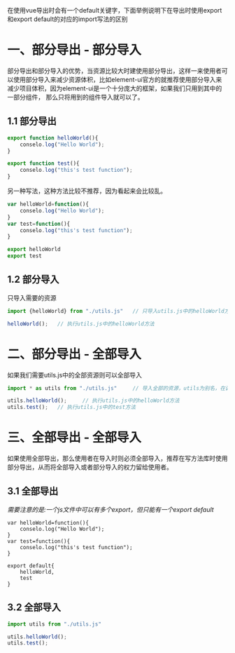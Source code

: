 在使用vue导出时会有一个default关键字，下面举例说明下在导出时使用export和export default的对应的import写法的区别

# 一、部分导出 - 部分导入

部分导出和部分导入的优势，当资源比较大时建使用部分导出，这样一来使用者可以使用部分导入来减少资源体积，比如element-ui官方的就推荐使用部分导入来减少项目体积，因为element-ui是一个十分庞大的框架，如果我们只用到其中的一部分组件， 那么只将用到的组件导入就可以了。

## 1.1 部分导出

```js
export function helloWorld(){
    conselo.log("Hello World");
}

export function test(){
    conselo.log("this's test function");
}
```

另一种写法，这种方法比较不推荐，因为看起来会比较乱。

```js
var helloWorld=function(){
    conselo.log("Hello World");
}
var test=function(){
    conselo.log("this's test function");
}

export helloWorld
export test
```



## 1.2 部分导入

只导入需要的资源

```js
import {helloWorld} from "./utils.js" 	// 只导入utils.js中的helloWorld方法

helloWorld(); 	// 执行utils.js中的helloWorld方法
```



# 二、部分导出 - 全部导入

如果我们需要utils.js中的全部资源则可以全部导入

```js
import * as utils from "./utils.js"		// 导入全部的资源，utils为别名，在调用时使用

utils.helloWorld(); 	// 执行utils.js中的helloWorld方法
utils.test(); 	// 执行utils.js中的test方法
```



# 三、全部导出 - 全部导入

如果使用全部导出，那么使用者在导入时则必须全部导入，推荐在写方法库时使用部分导出，从而将全部导入或者部分导入的权力留给使用者。

## 3.1 全部导出

*需要注意的是:一个js文件中可以有多个export，但只能有一个export default*

```JS
var helloWorld=function(){
    conselo.log("Hello World");
}
var test=function(){
    conselo.log("this's test function");
}

export default{
    helloWorld,
    test
} 
```



## 3.2 全部导入

```js
import utils from "./utils.js"

utils.helloWorld();
utils.test();
```
